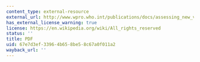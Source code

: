 ```yaml
---
content_type: external-resource
external_url: http://www.wpro.who.int/publications/docs/assessing_new_vaccines.pdf
has_external_license_warning: true
license: https://en.wikipedia.org/wiki/All_rights_reserved
status: ''
title: PDF
uid: 67e7d3ef-3396-4b65-8be5-8c67a0f011a2
wayback_url: ''
---
```


